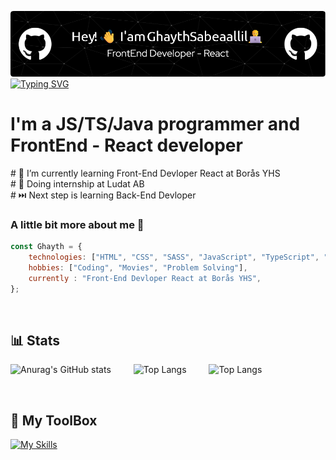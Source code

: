   ![Header](https://github.com/Ghayth-Sabeaallil/Ghayth-Sabeaallil/blob/main/github-header-image.png)
  [![Typing SVG](https://readme-typing-svg.demolab.com/?lines=Hello+World!+👋;Welcome+To+My+Github+Profile+🙏)](https://git.io/typing-svg)
  <h1>I'm a JS/TS/Java programmer and FrontEnd - React developer </h1>
 #  🌱 I’m currently learning Front-End Devloper React at Borås YHS<br>
 #  👀 Doing internship at Ludat AB <br>
 #  ⏭️ Next step is learning Back-End Devloper <br>

### A little bit more about me 🧐
```javascript
const Ghayth = {
    technologies: ["HTML", "CSS", "SASS", "JavaScript", "TypeScript", "Vite", "React", "MYSQL", "Ubuntu"],
    hobbies: ["Coding", "Movies", "Problem Solving"],
    currently : "Front-End Devloper React at Borås YHS",
};
```

<br/>

## 📊 Stats
 

![Anurag's GitHub stats](https://github-readme-stats.vercel.app/api?username=Ghayth-Sabeaallil&show_icons=true&theme=tokyonight) &emsp;&emsp; ![Top Langs](https://github-readme-stats.vercel.app/api/top-langs/?username=Ghayth-Sabeaallil&layout=compact) &emsp;&emsp; ![Top Langs](https://github-readme-stats.vercel.app/api/top-langs/?username=gs222mh&layout=compact)

<br/>

## 🧰 My ToolBox
[![My Skills](https://skillicons.dev/icons?i=atom,c,cs,c,cpp,css,discord,eclipse,figma,git,github,gitlab,html,idea,java,js,linux,mysql,nodejs,php,stackoverflow,sqlite,ubuntu,vim,vscode,vue)](https://skillicons.dev)
